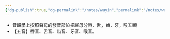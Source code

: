 ```yaml
---
{"dg-publish":true,"dg-permalink":"/notes/wuyin","permalink":"/notes/wuyin/","created":"2024-11-30T20:46:13.651+08:00","updated":"2025-04-21T16:06:03.055+08:00"}
---
```


- 音韻學上按照聲母的發音部位把聲母分唇，舌，齒，牙，喉五類
- 【五音】唇音、舌音、齿音、牙音、喉音。 